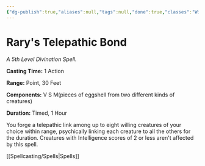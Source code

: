 ```yaml
---
{"dg-publish":true,"aliases":null,"tags":null,"done":true,"classes":"Wizard,","spellLevel":5,"school":"Divination","source":"PHB","permalink":"/spells/rary-s-telepathic-bond/","dgHomeLink":false,"dgPassFrontmatter":true}
---
```


# Rary's Telepathic Bond
*A 5th Level Divination Spell.*

**Casting Time:** 1 Action

**Range:** Point, 30 Feet

**Components:** V S M(pieces of eggshell from two different kinds of creatures)

**Duration:** Timed, 1 Hour

You forge a telepathic link among up to eight willing creatures of your choice within range, psychically linking each creature to all the others for the duration. Creatures with Intelligence scores of 2 or less aren't affected by this spell.

[[Spellcasting/Spells|Spells]]